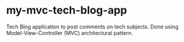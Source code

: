 # my-mvc-tech-blog-app
Tech Blog application to post comments on tech subjects. Done using Model-View-Controller (MVC) architectural pattern.
